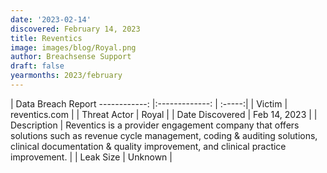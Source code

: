 ```yaml
---
date: '2023-02-14'
discovered: February 14, 2023
title: Reventics
image: images/blog/Royal.png
author: Breachsense Support
draft: false
yearmonths: 2023/february
---
```



| Data Breach Report
------------:     |:-------------:    | :-----:|
| Victim      | reventics.com      | 
| Threat Actor      | Royal      | 
| Date Discovered      | Feb 14, 2023      | 
| Description      | Reventics is a provider engagement company that offers solutions such as revenue cycle management, coding & auditing solutions, clinical documentation & quality improvement, and clinical practice improvement.      | 
| Leak Size      | Unknown      | 


